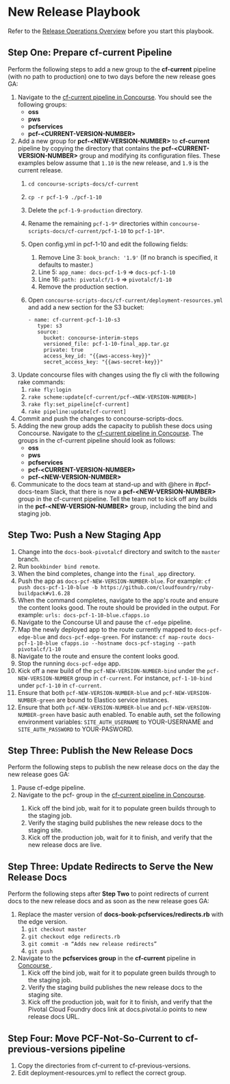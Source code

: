 # New Release Playbook

Refer to the [Release Operations Overview](https://github.com/pivotal-cf-experimental/docs-utility-scripts/blob/master/docs-ops-docs/release-operations-overview.md) before you start this playbook.

## Step One: Prepare cf-current Pipeline

Perform the following steps to add a new group to the **cf-current** pipeline (with no path to production) one to two days before the new release goes GA:

1. Navigate to the [cf-current pipeline in Concourse](https://p-concourse.wings.cf-app.com/teams/system-team-docs-docs-1-88aa/pipelines/cf-current). You should see the following groups: 
	* **oss**
	* **pws**
	* **pcfservices**
	* **pcf-\<CURRENT-VERSION-NUMBER>**
1. Add a new group for **pcf-\<NEW-VERSION-NUMBER>** to **cf-current** pipeline by copying the directory that contains the **pcf-\<CURRENT-VERSION-NUMBER>** group and modifying its configuration files. These examples below assume that `1.10` is the new release, and `1.9` is the current release. 
	1. `cd concourse-scripts-docs/cf-current`
	1. `cp -r pcf-1-9 ./pcf-1-10`
	1. Delete the `pcf-1-9-production` directory.
	1. Rename the remaining `pcf-1-9*` directories within `concourse-scripts-docs/cf-current/pcf-1-10` to `pcf-1-10*`.
	1. Open config.yml in pcf-1-10 and edit the following fields:
		1. Remove Line 3: `book_branch: '1.9'`
(If no branch is specified, it defaults to master.)
		1. Line 5: `app_name: docs-pcf-1-9` => `docs-pcf-1-10`
		1. Line 16: `path: pivotalcf/1-9` => `pivotalcf/1-10`
		1. Remove the production section.
	1. Open `concourse-scripts-docs/cf-current/deployment-resources.yml` and add a new section for the S3 bucket:

		```
		- name: cf-current-pcf-1-10-s3
		   type: s3
		   source:
		     bucket: concourse-interim-steps
		     versioned_file: pcf-1-10-final_app.tar.gz
		     private: true
		     access_key_id: "{{aws-access-key}}"
		     secret_access_key: "{{aws-secret-key}}"
		```
1. Update concourse files with changes using the fly cli with the following rake commands:
	1. `rake fly:login`
	1. `rake scheme:update[cf-current/pcf-<NEW-VERSION-NUMBER>]`
	1. `rake fly:set_pipeline[cf-current]`
	1. `rake pipeline:update[cf-current]`
1. Commit and push the changes to concourse-scripts-docs.
1. Adding the new group adds the capacity to publish these docs using Concourse. Navigate to the [cf-current pipeline in Concourse](https://p-concourse.wings.cf-app.com/teams/system-team-docs-docs-1-88aa/pipelines/cf-current). The groups in the cf-current pipeline should look as follows:
	* **oss**
	* **pws**
	* **pcfservices**
	* **pcf-\<CURRENT-VERSION-NUMBER>**
	* **pcf-\<NEW-VERSION-NUMBER>**
1. Communicate to the docs team at stand-up and with @here in #pcf-docs-team Slack, that there is now a **pcf-\<NEW-VERSION-NUMBER>** group in the cf-current pipeline. Tell the team not to kick off any builds in the **pcf-\<NEW-VERSION-NUMBER>** group, including the bind and staging job.

## Step Two: Push a New Staging App

1. Change into the `docs-book-pivotalcf` directory and switch to the `master` branch.
1. Run `bookbinder bind remote`.
1. When the bind completes, change into the `final_app` directory.
1. Push the app as `docs-pcf-NEW-VERSION-NUMBER-blue`. For example:
	`cf push docs-pcf-1-10-blue -b https://github.com/cloudfoundry/ruby-buildpack#v1.6.28`
1. When the command completes, navigate to the app's route and ensure the content looks good. The route should be provided in the output. For example:
	`urls: docs-pcf-1-10-blue.cfapps.io`
1. Navigate to the Concourse UI and pause the `cf-edge` pipeline.
1. Map the newly deployed app to the route currently mapped to `docs-pcf-edge-blue` and `docs-pcf-edge-green`. For instance:
	`cf map-route docs-pcf-1-10-blue cfapps.io --hostname docs-pcf-staging --path pivotalcf/1-10`
1. Navigate to the route and ensure the content looks good.
1. Stop the running `docs-pcf-edge` app.
1. Kick off a new build of the `pcf-NEW-VERSION-NUMBER-bind` under the `pcf-NEW-VERSION-NUMBER` group in `cf-current`. For instance, `pcf-1-10-bind` under `pcf-1-10` in `cf-current`.
1. Ensure that both `pcf-NEW-VERSION-NUMBER-blue` and `pcf-NEW-VERSION-NUMBER-green` are bound to Elastico service instances.
1. Ensure that both `pcf-NEW-VERSION-NUMBER-blue` and `pcf-NEW-VERSION-NUMBER-green` have basic auth enabled. To enable auth, set the following environment variables: `SITE_AUTH_USERNAME` to YOUR-USERNAME and `SITE_AUTH_PASSWORD` to YOUR-PASWORD.

## Step Three: Publish the New Release Docs

Perform the following steps to publish the new release docs on the day the new release goes GA:

1. Pause cf-edge pipeline.
1. Navigate to the pcf-<NEW-VERSION-NUMBER> group in the [cf-current pipeline in Concourse](https://p-concourse.wings.cf-app.com/teams/system-team-docs-docs-1-88aa/pipelines/cf-current). 
	1. Kick off the bind job, wait for it to populate green builds through to the staging job.
	1. Verify the staging build publishes the new release docs to the staging site.
	1. Kick off the production job, wait for it to finish, and verify that the new release docs are live. 

## Step Three: Update Redirects to Serve the New Release Docs 

Perform the following steps after **Step Two** to point redirects of current docs to the new release docs and as soon as the new release goes GA:

1. Replace the master version of **docs-book-pcfservices/redirects.rb** with the edge version.
	1. `git checkout master`
	1. `git checkout edge redirects.rb`
	1. `git commit -m “Adds new release redirects”`
	1. `git push`
1. Navigate to the **pcfservices group** in the **cf-current** pipeline in [Concourse ](https://p-concourse.wings.cf-app.com/teams/system-team-docs-docs-1-88aa/pipelines/cf-current?groups=pcfservices). 
	1. Kick off the bind job, wait for it to populate green builds through to the staging job.
	1. Verify the staging build publishes the new release docs to the staging site.
	1. Kick off the production job, wait for it to finish, and verify that the Pivotal Cloud Foundry docs link at docs.pivotal.io points to new release docs URL. 

## Step Four: Move PCF-Not-So-Current to cf-previous-versions pipeline

1. Copy the directories from cf-current to cf-previous-versions.
1. Edit deployment-resources.yml to reflect the correct group.
